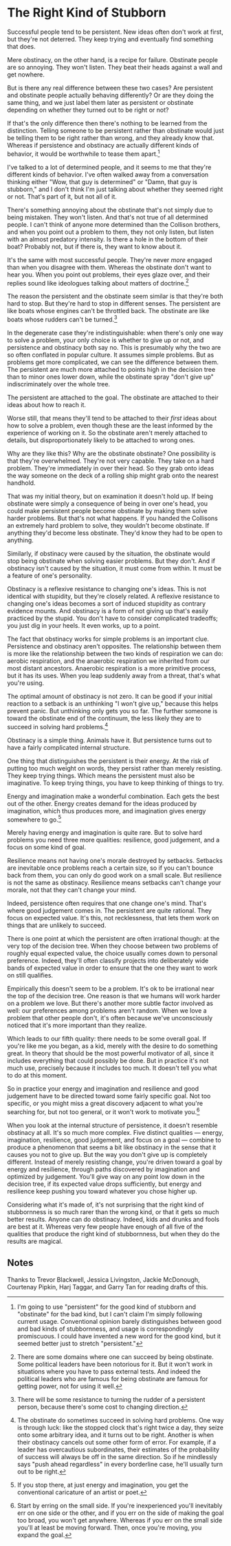 # The Right Kind of Stubborn

Successful people tend to be persistent. New ideas often don't work at first, but they're not deterred. They keep trying and eventually find something that does.

Mere obstinacy, on the other hand, is a recipe for failure. Obstinate people are so annoying. They won't listen. They beat their heads against a wall and get nowhere.

But is there any real difference between these two cases? Are persistent and obstinate people actually behaving differently? Or are they doing the same thing, and we just label them later as persistent or obstinate depending on whether they turned out to be right or not?

If that's the only difference then there's nothing to be learned from the distinction. Telling someone to be persistent rather than obstinate would just be telling them to be right rather than wrong, and they already know that. Whereas if persistence and obstinacy are actually different kinds of behavior, it would be worthwhile to tease them apart.[^1]

I've talked to a lot of determined people, and it seems to me that they're different kinds of behavior. I've often walked away from a conversation thinking either "Wow, that guy is determined" or "Damn, that guy is stubborn," and I don't think I'm just talking about whether they seemed right or not. That's part of it, but not all of it.

There's something annoying about the obstinate that's not simply due to being mistaken. They won't listen. And that's not true of all determined people. I can't think of anyone more determined than the Collison brothers, and when you point out a problem to them, they not only listen, but listen with an almost predatory intensity. Is there a hole in the bottom of their boat? Probably not, but if there is, they want to know about it.

It's the same with most successful people. They're never *more* engaged than when you disagree with them. Whereas the obstinate don't want to hear you. When you point out problems, their eyes glaze over, and their replies sound like ideologues talking about matters of doctrine.[^2]

The reason the persistent and the obstinate seem similar is that they're both hard to stop. But they're hard to stop in different senses. The persistent are like boats whose engines can't be throttled back. The obstinate are like boats whose rudders can't be turned.[^3]

In the degenerate case they're indistinguishable: when there's only one way to solve a problem, your only choice is whether to give up or not, and persistence and obstinacy both say no. This is presumably why the two are so often conflated in popular culture. It assumes simple problems. But as problems get more complicated, we can see the difference between them. The persistent are much more attached to points high in the decision tree than to minor ones lower down, while the obstinate spray "don't give up" indiscriminately over the whole tree.

The persistent are attached to the goal. The obstinate are attached to their ideas about how to reach it.

Worse still, that means they'll tend to be attached to their *first* ideas about how to solve a problem, even though these are the least informed by the experience of working on it. So the obstinate aren't merely attached to details, but disproportionately likely to be attached to wrong ones.

Why are they like this? Why are the obstinate obstinate? One possibility is that they're overwhelmed. They're not very capable. They take on a hard problem. They're immediately in over their head. So they grab onto ideas the way someone on the deck of a rolling ship might grab onto the nearest handhold.

That was my initial theory, but on examination it doesn't hold up. If being obstinate were simply a consequence of being in over one's head, you could make persistent people become obstinate by making them solve harder problems. But that's not what happens. If you handed the Collisons an extremely hard problem to solve, they wouldn't become obstinate. If anything they'd become less obstinate. They'd know they had to be open to anything.

Similarly, if obstinacy were caused by the situation, the obstinate would stop being obstinate when solving easier problems. But they don't. And if obstinacy isn't caused by the situation, it must come from within. It must be a feature of one's personality.

Obstinacy is a reflexive resistance to changing one's ideas. This is not identical with stupidity, but they're closely related. A reflexive resistance to changing one's ideas becomes a sort of induced stupidity as contrary evidence mounts. And obstinacy is a form of not giving up that's easily practiced by the stupid. You don't have to consider complicated tradeoffs; you just dig in your heels. It even works, up to a point.

The fact that obstinacy works for simple problems is an important clue. Persistence and obstinacy aren't opposites. The relationship between them is more like the relationship between the two kinds of respiration we can do: aerobic respiration, and the anaerobic respiration we inherited from our most distant ancestors. Anaerobic respiration is a more primitive process, but it has its uses. When you leap suddenly away from a threat, that's what you're using.

The optimal amount of obstinacy is not zero. It can be good if your initial reaction to a setback is an unthinking "I won't give up," because this helps prevent panic. But unthinking only gets you so far. The further someone is toward the obstinate end of the continuum, the less likely they are to succeed in solving hard problems.[^4]

Obstinacy is a simple thing. Animals have it. But persistence turns out to have a fairly complicated internal structure.

One thing that distinguishes the persistent is their energy. At the risk of putting too much weight on words, they persist rather than merely resisting. They keep trying things. Which means the persistent must also be imaginative. To keep trying things, you have to keep thinking of things to try.

Energy and imagination make a wonderful combination. Each gets the best out of the other. Energy creates demand for the ideas produced by imagination, which thus produces more, and imagination gives energy somewhere to go.[^5]

Merely having energy and imagination is quite rare. But to solve hard problems you need three more qualities: resilience, good judgement, and a focus on some kind of goal.

Resilience means not having one's morale destroyed by setbacks. Setbacks are inevitable once problems reach a certain size, so if you can't bounce back from them, you can only do good work on a small scale. But resilience is not the same as obstinacy. Resilience means setbacks can't change your morale, not that they can't change your mind.

Indeed, persistence often requires that one change one's mind. That's where good judgement comes in. The persistent are quite rational. They focus on expected value. It's this, not recklessness, that lets them work on things that are unlikely to succeed.

There is one point at which the persistent are often irrational though: at the very top of the decision tree. When they choose between two problems of roughly equal expected value, the choice usually comes down to personal preference. Indeed, they'll often classify projects into deliberately wide bands of expected value in order to ensure that the one they want to work on still qualifies.

Empirically this doesn't seem to be a problem. It's ok to be irrational near the top of the decision tree. One reason is that we humans will work harder on a problem we love. But there's another more subtle factor involved as well: our preferences among problems aren't random. When we love a problem that other people don't, it's often because we've unconsciously noticed that it's more important than they realize.

Which leads to our fifth quality: there needs to be some overall goal. If you're like me you began, as a kid, merely with the desire to do something great. In theory that should be the most powerful motivator of all, since it includes everything that could possibly be done. But in practice it's not much use, precisely because it includes too much. It doesn't tell you what to do at this moment.

So in practice your energy and imagination and resilience and good judgement have to be directed toward some fairly specific goal. Not too specific, or you might miss a great discovery adjacent to what you're searching for, but not too general, or it won't work to motivate you.[^6]

When you look at the internal structure of persistence, it doesn't resemble obstinacy at all. It's so much more complex. Five distinct qualities — energy, imagination, resilience, good judgement, and focus on a goal — combine to produce a phenomenon that seems a bit like obstinacy in the sense that it causes you not to give up. But the way you don't give up is completely different. Instead of merely resisting change, you're driven toward a goal by energy and resilience, through paths discovered by imagination and optimized by judgement. You'll give way on any point low down in the decision tree, if its expected value drops sufficiently, but energy and resilience keep pushing you toward whatever you chose higher up.

Considering what it's made of, it's not surprising that the right kind of stubbornness is so much rarer than the wrong kind, or that it gets so much better results. Anyone can do obstinacy. Indeed, kids and drunks and fools are best at it. Whereas very few people have enough of all five of the qualities that produce the right kind of stubbornness, but when they do the results are magical.

## Notes

[^1]: I'm going to use "persistent" for the good kind of stubborn and "obstinate" for the bad kind, but I can't claim I'm simply following current usage. Conventional opinion barely distinguishes between good and bad kinds of stubbornness, and usage is correspondingly promiscuous. I could have invented a new word for the good kind, but it seemed better just to stretch "persistent."

[^2]: There are some domains where one can succeed by being obstinate. Some political leaders have been notorious for it. But it won't work in situations where you have to pass external tests. And indeed the political leaders who are famous for being obstinate are famous for getting power, not for using it well.

[^3]: There will be some resistance to turning the rudder of a persistent person, because there's some cost to changing direction.

[^4]: The obstinate do sometimes succeed in solving hard problems. One way is through luck: like the stopped clock that's right twice a day, they seize onto some arbitrary idea, and it turns out to be right. Another is when their obstinacy cancels out some other form of error. For example, if a leader has overcautious subordinates, their estimates of the probability of success will always be off in the same direction. So if he mindlessly says "push ahead regardless" in every borderline case, he'll usually turn out to be right.

[^5]: If you stop there, at just energy and imagination, you get the conventional caricature of an artist or poet.

[^6]: Start by erring on the small side. If you're inexperienced you'll inevitably err on one side or the other, and if you err on the side of making the goal too broad, you won't get anywhere. Whereas if you err on the small side you'll at least be moving forward. Then, once you're moving, you expand the goal.

Thanks to Trevor Blackwell, Jessica Livingston, Jackie McDonough, Courtenay Pipkin, Harj Taggar, and Garry Tan for reading drafts of this.
